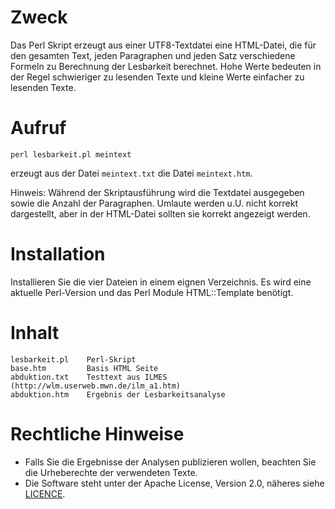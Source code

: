 # Zweck

Das Perl Skript erzeugt aus einer UTF8-Textdatei eine HTML-Datei, die für den gesamten Text, jeden Paragraphen und jeden Satz verschiedene Formeln zu Berechnung der Lesbarkeit berechnet. Hohe Werte bedeuten in der Regel schwieriger zu lesenden Texte und kleine Werte einfacher zu lesenden Texte.  

# Aufruf

`perl lesbarkeit.pl meintext`

erzeugt aus der Datei `meintext.txt` die Datei `meintext.htm`.

Hinweis: Während der Skriptausführung wird die Textdatei ausgegeben sowie die Anzahl der Paragraphen. Umlaute werden u.U. nicht korrekt dargestellt, aber in der HTML-Datei sollten sie korrekt angezeigt werden.

# Installation

Installieren Sie die vier Dateien in einem eignen Verzeichnis. Es wird eine aktuelle Perl-Version und das Perl Module HTML::Template benötigt.

# Inhalt

    lesbarkeit.pl    Perl-Skript
    base.htm         Basis HTML Seite
    abduktion.txt    Testtext aus ILMES (http://wlm.userweb.mwn.de/ilm_a1.htm)
    abduktion.htm    Ergebnis der Lesbarkeitsanalyse 

# Rechtliche Hinweise

* Falls Sie die Ergebnisse der Analysen publizieren wollen, beachten Sie die Urheberechte der verwendeten Texte.
* Die Software steht unter der Apache License, Version 2.0, näheres siehe [LICENCE](LICENCE).
